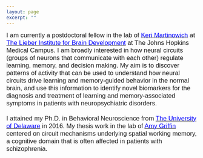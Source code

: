 ```yaml
---
layout: page
excerpt: ""
---
```

<span style="font-size:1.2em; font-family:sans-serif;">I am currently a postdoctoral fellow in the lab of [<font color="blue">Keri Martinowich</font>](http://neuroscience.jhu.edu/research/faculty/56) at [<font color="blue">The Lieber Institute for Brain Development</font>](http://www.libd.org) at The Johns Hopkins Medical Campus. I am broadly interested in how neural circuits (groups of neurons that communicate with each other) regulate learning, memory, and decision making. My aim is to discover patterns of activity that can be used to understand how neural circuits drive learning and memory-guided behavior in the normal brain, and use this information to identify novel biomarkers for the diagnosis and treatment of learning and memory-associated symptoms in patients with neuropsychiatric disorders.
<br><br>
I attained my Ph.D. in Behavioral Neuroscience from [<font color="blue">The University of Delaware</font>](https://www.psych.udel.edu/graduate/areas-of-study/behavioral-neuroscience) in 2016. My thesis work in the lab of [<font color="blue">Amy Griffin</font>](http://griffinlab.psych.udel.edu/) centered on circuit mechanisms underlying spatial working memory, a cognitive domain that is often affected in patients with schizophrenia.</span>

